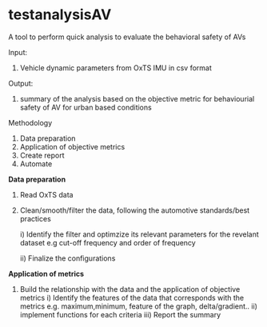 # testanalysisAV
A tool to perform quick analysis to evaluate the behavioral safety of AVs


Input:

1) Vehicle dynamic parameters from OxTS IMU in csv format

Output:

1) summary of the analysis based on the objective metric for behaviourial safety of AV for urban based conditions

Methodology

1) Data preparation
2) Application of objective metrics 
3) Create report
4) Automate  


**Data preparation**

1) Read OxTS data
2) Clean/smooth/filter the data, following the automotive standards/best practices

    i) Identify the filter and optimzize its relevant parameters for the revelant dataset e.g cut-off frequency and order of frequency
    
    ii) Finalize the configurations

**Application of metrics**
1) Build the relationship with the data and the application of objective metrics
    i) Identify the features of the data that corresponds with the metrics e.g. maximum,minimum, feature of the graph, delta/gradient..
    ii) implement functions for each criteria
    iii) Report the summary
